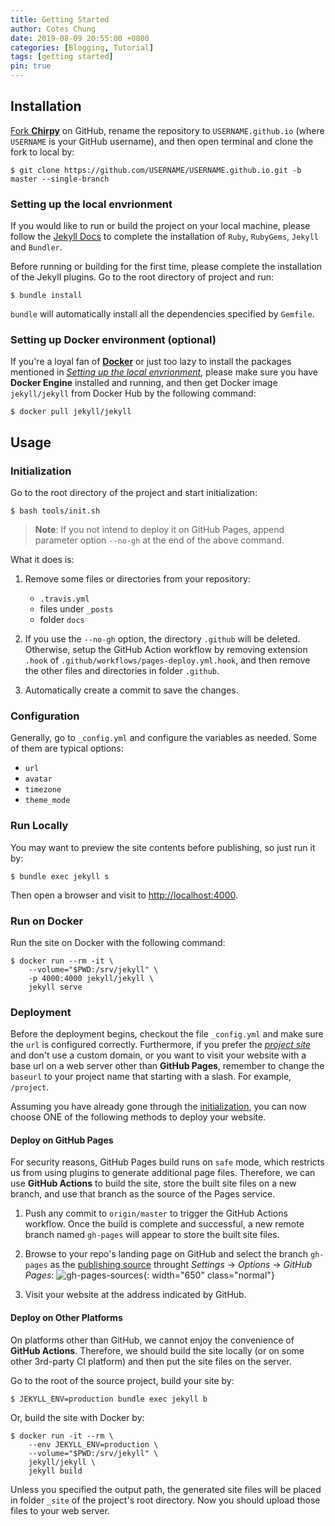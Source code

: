 ```yaml
---
title: Getting Started
author: Cotes Chung
date: 2019-08-09 20:55:00 +0800
categories: [Blogging, Tutorial]
tags: [getting started]
pin: true
---
```



## Installation

[Fork **Chirpy**](https://github.com/cotes2020/jekyll-theme-chirpy/fork) on GitHub, rename the repository to `USERNAME.github.io` (where `USERNAME` is your GitHub username), and then open terminal and clone the fork to local by:

```terminal
$ git clone https://github.com/USERNAME/USERNAME.github.io.git -b master --single-branch
```

### Setting up the local envrionment

If you would like to run or build the project on your local machine, please follow the [Jekyll Docs](https://jekyllrb.com/docs/installation/) to complete the installation of `Ruby`, `RubyGems`, `Jekyll` and `Bundler`.

Before running or building for the first time, please complete the installation of the Jekyll plugins. Go to the root directory of project and run:

```terminal
$ bundle install
```

`bundle` will automatically install all the dependencies specified by `Gemfile`.

### Setting up Docker environment (optional)

If you're a loyal fan of [**Docker**](https://www.docker.com/) or just too lazy to install the packages mentioned in [_Setting up the local envrionment_](#setting-up-the-local-envrionment), please make sure you have **Docker Engine** installed and running, and then get Docker image `jekyll/jekyll` from Docker Hub by the following command:

```console
$ docker pull jekyll/jekyll
```

## Usage

### Initialization

Go to the root directory of the project and start initialization:

```console
$ bash tools/init.sh
```

> **Note**: If you not intend to deploy it on GitHub Pages, append parameter option `--no-gh` at the end of the above command.

What it does is:

1. Remove some files or directories from your repository:
    - `.travis.yml`
    - files under `_posts`
    - folder `docs`

2. If you use the `--no-gh` option, the directory `.github` will be deleted. Otherwise, setup the GitHub Action workflow by removing extension `.hook` of `.github/workflows/pages-deploy.yml.hook`, and then remove the other files and directories in folder `.github`.

3. Automatically create a commit to save the changes.

### Configuration

Generally, go to `_config.yml` and configure the variables as needed. Some of them are typical options:

- `url`
- `avatar`
- `timezone`
- `theme_mode`

### Run Locally

You may want to preview the site contents before publishing, so just run it by:

```terminal
$ bundle exec jekyll s
```

Then open a browser and visit to <http://localhost:4000>.

### Run on Docker

Run the site on Docker with the following command:

```terminal
$ docker run --rm -it \
    --volume="$PWD:/srv/jekyll" \
    -p 4000:4000 jekyll/jekyll \
    jekyll serve
```


### Deployment

Before the deployment begins, checkout the file `_config.yml` and make sure the `url` is configured correctly. Furthermore, if you prefer the [_project site_](https://help.github.com/en/github/working-with-github-pages/about-github-pages#types-of-github-pages-sites) and don't use a custom domain, or you want to visit your website with a base url on a web server other than **GitHub Pages**, remember to change the `baseurl` to your project name that starting with a slash. For example, `/project`.

Assuming you have already gone through the [initialization](#initialization), you can now choose ONE of the following methods to deploy your website.

#### Deploy on GitHub Pages

For security reasons, GitHub Pages build runs on `safe` mode, which restricts us from using plugins to generate additional page files. Therefore, we can use **GitHub Actions** to build the site, store the built site files on a new branch, and use that branch as the source of the Pages service.

1. Push any commit to `origin/master` to trigger the GitHub Actions workflow. Once the build is complete and successful, a new remote branch named `gh-pages` will appear to store the built site files.

2. Browse to your repo's landing page on GitHub and select the branch `gh-pages` as the [publishing source](https://docs.github.com/en/github/working-with-github-pages/configuring-a-publishing-source-for-your-github-pages-site) throught _Settings_ → _Options_ → _GitHub Pages_:
    ![gh-pages-sources](/posts/20190809/gh-pages-sources.png){: width="650" class="normal"}

3. Visit your website at the address indicated by GitHub.

#### Deploy on Other Platforms

On platforms other than GitHub, we cannot enjoy the convenience of **GitHub Actions**. Therefore, we should build the site locally (or on some other 3rd-party CI platform) and then put the site files on the server.

Go to the root of the source project, build your site by:

```console
$ JEKYLL_ENV=production bundle exec jekyll b
```

Or, build the site with Docker by:

```terminal
$ docker run -it --rm \
    --env JEKYLL_ENV=production \
    --volume="$PWD:/srv/jekyll" \
    jekyll/jekyll \
    jekyll build
```

Unless you specified the output path, the generated site files will be placed in folder `_site` of the project's root directory. Now you should upload those files to your web server.
